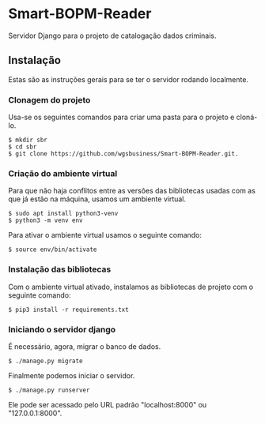 # Smart-BOPM-Reader


Servidor Django para o projeto de catalogação dados criminais.

## Instalação

Estas são as instruções gerais para se ter o servidor rodando localmente.

### Clonagem do projeto

Usa-se os seguintes comandos para criar uma pasta para o projeto e cloná-lo.

```
$ mkdir sbr
$ cd sbr
$ git clone https://github.com/wgsbusiness/Smart-BOPM-Reader.git.
```

### Criação do ambiente virtual

Para que não haja conflitos entre as versões das bibliotecas usadas com as que já estão na máquina, usamos um ambiente virtual.

```
$ sudo apt install python3-venv
$ python3 -m venv env
```

Para ativar o ambiente virtual usamos o seguinte comando:

```
$ source env/bin/activate
```

### Instalação das bibliotecas

Com o ambiente virtual ativado, instalamos as bibliotecas de projeto com o seguinte comando:

```
$ pip3 install -r requirements.txt
```

### Iniciando o servidor django

É necessário, agora, migrar o banco de dados.

```
$ ./manage.py migrate
```

Finalmente podemos iniciar o servidor.

```
$ ./manage.py runserver
```

Ele pode ser acessado pelo URL padrão "localhost:8000" ou "127.0.0.1:8000".